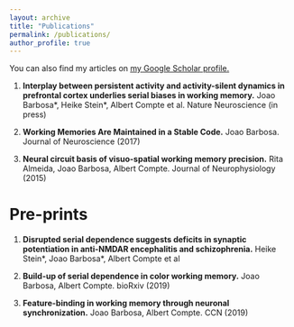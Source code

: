 ```yaml
---
layout: archive
title: "Publications"
permalink: /publications/
author_profile: true
---
```


You can also find my articles on <u><a href="https://scholar.google.es/citations?user=Q3-3_awAAAAJ&hl=en">my Google Scholar profile</a>.</u>


1. **Interplay between persistent activity and activity-silent dynamics in prefrontal cortex underlies serial biases in working memory.** Joao Barbosa*, Heike Stein*, Albert Compte et al. Nature Neuroscience (in press)

2. **Working Memories Are Maintained in a Stable Code.** Joao Barbosa. Journal of Neuroscience (2017)

3. **Neural circuit basis of visuo-spatial working memory precision.** Rita Almeida, Joao Barbosa, Albert Compte. Journal of Neurophysiology (2015)

Pre-prints
=====

1. **Disrupted serial dependence suggests deficits in synaptic potentiation in anti-NMDAR encephalitis and schizophrenia.** Heike Stein*, Joao Barbosa*, Albert Compte et al

2. **Build-up of serial dependence in color working memory.** Joao Barbosa, Albert Compte. bioRxiv (2019)

3. **Feature-binding in working memory through neuronal synchronization.** Joao Barbosa, Albert Compte. CCN (2019)


